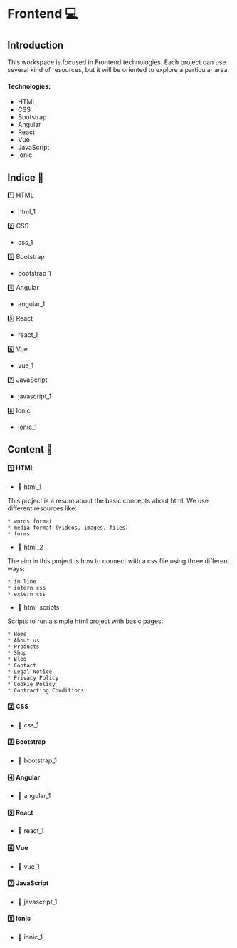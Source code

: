 # Frontend   :computer:


## Introduction

This workspace is focused in Frontend technologies. Each project can use several kind of resources, but it will be oriented to explore a particular area.


#### Technologies:

* HTML
* CSS
* Bootstrap
* Angular
* React
* Vue
* JavaScript
* Ionic


## Indice :bookmark_tabs:

:one: HTML
  * html_1
  
:two: CSS
  * css_1
  
:three: Bootstrap
  * bootstrap_1
  
:four: Angular
  * angular_1
  
:five: React
  * react_1
  
:six: Vue
  * vue_1
  
:seven: JavaScript
  * javascript_1
  
:eight: Ionic
  * ionic_1  

## Content :book:


#### :one: HTML

 * :green_book: html_1 
  
  This project is a resum about the basic concepts about html. We use different resources like:
  
    * words format
    * media format (videos, images, files)
    * forms
    
  * :green_book: html_2 
  
  The aim in this project is how to connect with a css file using three different ways:
  
    * in line
    * intern css
    * extern css
  
  * :green_book: html_scripts 
  
  Scripts to run a simple html project with basic pages: 
  
    * Home 
    * About us 
    * Products
    * Shop
    * Blog
    * Contact
    * Legal Notice
    * Privacy Policy
    * Cookie Policy
    * Contracting Conditions
  
#### :two: CSS

* :closed_book: css_1 
 
#### :three: Bootstrap

* :orange_book: bootstrap_1 

#### :four: Angular

* :blue_book: angular_1 
 
#### :five: React

* :notebook_with_decorative_cover: react_1 
 
#### :six: Vue

* :ledger: vue_1 

#### :seven: JavaScript

* :notebook: javascript_1

#### :eight: Ionic

* :green_book: ionic_1

